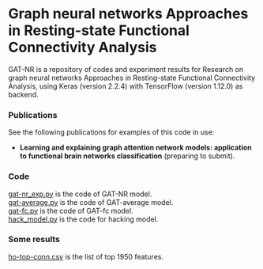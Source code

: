 # Graph neural networks Approaches in Resting-state Functional Connectivity Analysis
GAT-NR is a repository of codes and experiment results for Research on graph neural networks Approaches in Resting-state Functional Connectivity Analysis, using Keras (version 2.2.4) with TensorFlow (version 1.12.0) as backend.
### Publications
See the following publications for examples of this code in use:
 * **Learning and explaining graph attention network models: application to functional brain networks classification** (preparing to submit). 
 
### Code
[gat-nr_exp.py](gat-nr_exp.py) is the code of GAT-NR model.  
[gat-average.py](gat-average.py) is the code of GAT-average model.  
[gat-fc.py](gat-fc.py) is the code of GAT-fc model.  
[hack_model.py](hack_model.py) is the code for hacking model.  

### Some results
[ho-top-conn.csv](ho-top-conn.csv) is the list of top 1950 features.  

